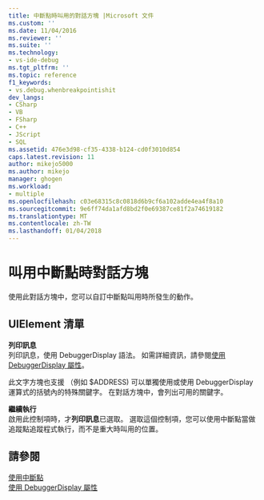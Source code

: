 ```yaml
---
title: 中斷點時叫用的對話方塊 |Microsoft 文件
ms.custom: ''
ms.date: 11/04/2016
ms.reviewer: ''
ms.suite: ''
ms.technology:
- vs-ide-debug
ms.tgt_pltfrm: ''
ms.topic: reference
f1_keywords:
- vs.debug.whenbreakpointishit
dev_langs:
- CSharp
- VB
- FSharp
- C++
- JScript
- SQL
ms.assetid: 476e3d98-cf35-4338-b124-cd0f3010d854
caps.latest.revision: 11
author: mikejo5000
ms.author: mikejo
manager: ghogen
ms.workload:
- multiple
ms.openlocfilehash: c03e68315c8c0818d6b9cf6a102adde4ea4f8a10
ms.sourcegitcommit: 9e6ff74da1afd8bd2f0e69387ce81f2a74619182
ms.translationtype: MT
ms.contentlocale: zh-TW
ms.lasthandoff: 01/04/2018
---
```

# <a name="when-breakpoint-is-hit-dialog-box"></a>叫用中斷點時對話方塊
使用此對話方塊中，您可以自訂中斷點叫用時所發生的動作。  
  
## <a name="uielement-list"></a>UIElement 清單  
 **列印訊息**  
 列印訊息，使用 DebuggerDisplay 語法。 如需詳細資訊，請參閱[使用 DebuggerDisplay 屬性](../debugger/using-the-debuggerdisplay-attribute.md)。  
  
 此文字方塊也支援 （例如 $ADDRESS) 可以單獨使用或使用 DebuggerDisplay 運算式的括號內的特殊關鍵字。 在對話方塊中，會列出可用的關鍵字。  
  
 **繼續執行**  
 啟用此控制項時，才**列印訊息**已選取。 選取這個控制項，您可以使用中斷點當做追蹤點追蹤程式執行，而不是重大時叫用的位置。  
  
## <a name="see-also"></a>請參閱  
 [使用中斷點](../debugger/using-breakpoints.md)   
 [使用 DebuggerDisplay 屬性](../debugger/using-the-debuggerdisplay-attribute.md)